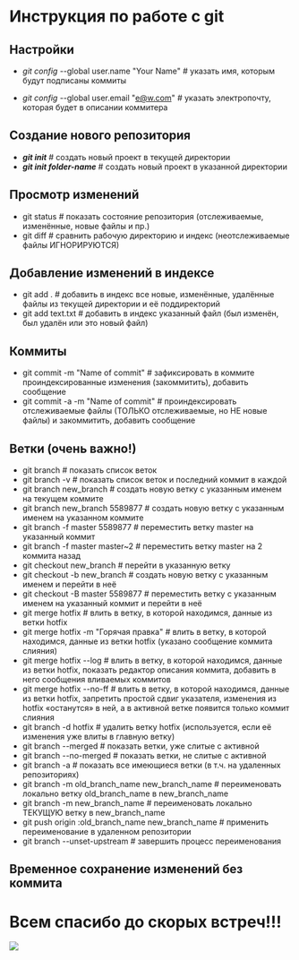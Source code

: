 # Инструкция по работе с git 

## Настройки

* *git config* --global user.name "Your Name" # указать имя, которым будут подписаны коммиты

* *git config* --global user.email "e@w.com"  # указать электропочту, которая будет в описании коммитера

## Создание нового репозитория

* *__git init__*             # создать новый проект в текущей директории
* *__git init folder-name__* # создать новый проект в указанной директории

## Просмотр изменений

* git status              # показать состояние репозитория (отслеживаемые, изменённые, новые файлы и пр.)
* git diff                # сравнить рабочую директорию и индекс (неотслеживаемые файлы ИГНОРИРУЮТСЯ)

## Добавление изменений в индексе

* git add .        # добавить в индекс все новые, изменённые, удалённые файлы из текущей директории и её поддиректорий
* git add text.txt # добавить в индекс указанный файл (был изменён, был удалён или это новый файл)

## Коммиты

* git commit -m "Name of commit"    # зафиксировать в коммите проиндексированные изменения (закоммитить), добавить сообщение
* git commit -a -m "Name of commit" # проиндексировать отслеживаемые файлы (ТОЛЬКО отслеживаемые, но НЕ новые файлы) и закоммитить, добавить сообщение

## Ветки (очень важно!)

* git branch                 # показать список веток
* git branch -v              # показать список веток и последний коммит в каждой
* git branch new_branch      # создать новую ветку с указанным именем на текущем коммите
* git branch new_branch 5589877 # создать новую ветку с указанным именем на указанном коммите
* git branch -f master 5589877  # переместить ветку master на указанный коммит
* git branch -f master master~2 # переместить ветку master на 2 коммита назад
* git checkout new_branch    # перейти в указанную ветку
* git checkout -b new_branch # создать новую ветку с указанным именем и перейти в неё
* git checkout -B master 5589877 # переместить ветку с указанным именем на указанный коммит и перейти в неё
* git merge hotfix           # влить в ветку, в которой находимся, данные из ветки hotfix
* git merge hotfix -m "Горячая правка" # влить в ветку, в которой находимся, данные из ветки hotfix (указано сообщение коммита слияния)
* git merge hotfix --log     # влить в ветку, в которой находимся, данные из ветки hotfix, показать редактор описания коммита, добавить в него сообщения вливаемых коммитов
* git merge hotfix --no-ff   # влить в ветку, в которой находимся, данные из ветки hotfix, запретить простой сдвиг указателя, изменения из hotfix «останутся» в ней, а в активной ветке появится только коммит слияния
* git branch -d hotfix       # удалить ветку hotfix (используется, если её изменения уже влиты в главную ветку)
* git branch --merged        # показать ветки, уже слитые с активной
* git branch --no-merged     # показать ветки, не слитые с активной
* git branch -a              # показать все имеющиеся ветки (в т.ч. на удаленных репозиториях)
* git branch -m old_branch_name new_branch_name # переименовать локально ветку old_branch_name в new_branch_name
* git branch -m new_branch_name # переименовать локально ТЕКУЩУЮ ветку в new_branch_name
* git push origin :old_branch_name new_branch_name # применить переименование в удаленном репозитории
* git branch --unset-upstream # завершить процесс переименования

## Временное сохранение изменений без коммита

# Всем спасибо до скорых встреч!!!
![](16-26.jpg)
